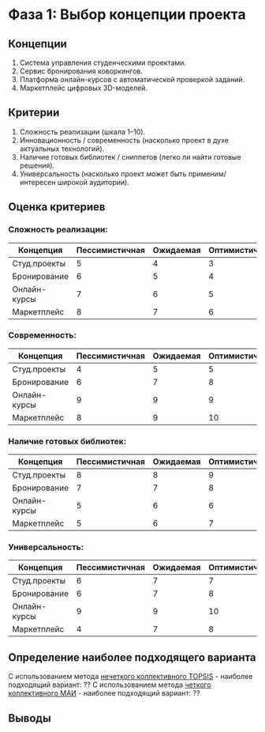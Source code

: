 # Фаза 1: Выбор концепции проекта

## Концепции
1. Система управления студенческими проектами.
2. Сервис бронирования коворкингов.
3. Платформа онлайн-курсов с автоматической проверкой заданий.
4. Маркетплейс цифровых 3D-моделей.

## Критерии
1.  Сложность реализации (шкала 1–10).
2. Инновационность / современность (насколько проект в духе актуальных технологий).
3. Наличие готовых библиотек / сниппетов (легко ли найти готовые решения).
4. Универсальность (насколько проект может быть применим/интересен широкой аудитории).

## Оценка критериев

### **Сложность реализации:**

| Концепция                                                    | Пессимистичная | Ожидаемая | Оптимистичная |
|--------------------------------------------------------------|----------------|-----------|---------------|
| Студ.проекты                                                 | 5              | 4         | 3             | 
| Бронирование                                                 | 6              | 5         | 4             | 
| Онлайн-курсы                                                 | 7              | 6         | 5             | 
| Маркетплейс                                                  | 8              | 7         | 6             | 

### **Современность:**

| Концепция                                                    | Пессимистичная | Ожидаемая | Оптимистичная |
|--------------------------------------------------------------|----------------|-----------|---------------|
| Студ.проекты                                                 | 4              | 5         | 5             |
| Бронирование                                                 | 6              | 7         | 8             |
| Онлайн-курсы                                                 | 9              | 9         | 9             |
| Маркетплейс                                                  | 8              | 9         | 10            |


### **Наличие готовых библиотек:**

| Концепция                                                    | Пессимистичная | Ожидаемая | Оптимистичная |
|--------------------------------------------------------------|----------------|-----------|---------------|
| Студ.проекты                                                 | 8              | 8         | 9             |
| Бронирование                                                 | 7              | 7         | 8             |
| Онлайн-курсы                                                 | 5              | 6         | 6             |
| Маркетплейс                                                  | 5              | 6         | 7             |


### **Универсальность:**

| Концепция                                                    | Пессимистичная | Ожидаемая | Оптимистичная |
|--------------------------------------------------------------|----------------|-----------|---------------|
| Студ.проекты                                                 | 6              | 7         | 7             |
| Бронирование                                                 | 6              | 7         | 8             |
| Онлайн-курсы                                                 | 9              | 9         | 10            |
| Маркетплейс                                                  | 4              | 7         | 8             |


## Определение наиболее подходящего варианта

С использованием метода [нечеткого коллективного TOPSIS]() - наиболее подходящий вариант: ?? 
С использованием метода [четкого коллективного МАИ]() - наиболее подходящий вариант: ??

## Выводы